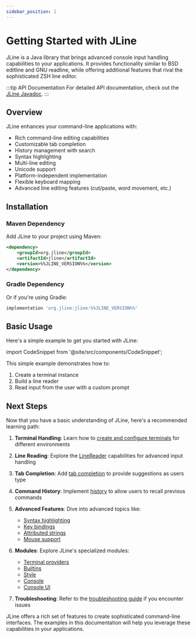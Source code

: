 ```yaml
---
sidebar_position: 1
---
```


# Getting Started with JLine

JLine is a Java library that brings advanced console input handling capabilities to your applications. It provides functionality similar to BSD editline and GNU readline, while offering additional features that rival the sophisticated ZSH line editor.

:::tip API Documentation
For detailed API documentation, check out the [JLine Javadoc](/javadoc).
:::

## Overview

JLine enhances your command-line applications with:

- Rich command-line editing capabilities
- Customizable tab completion
- History management with search
- Syntax highlighting
- Multi-line editing
- Unicode support
- Platform-independent implementation
- Flexible keyboard mapping
- Advanced line editing features (cut/paste, word movement, etc.)

## Installation

### Maven Dependency

Add JLine to your project using Maven:

```xml
<dependency>
    <groupId>org.jline</groupId>
    <artifactId>jline</artifactId>
    <version>%%JLINE_VERSION%%</version>
</dependency>
```

### Gradle Dependency

Or if you're using Gradle:

```groovy
implementation 'org.jline:jline:%%JLINE_VERSION%%'
```

## Basic Usage

Here's a simple example to get you started with JLine:

import CodeSnippet from '@site/src/components/CodeSnippet';

<CodeSnippet name="JLineExample" />

This simple example demonstrates how to:

1. Create a terminal instance
2. Build a line reader
3. Read input from the user with a custom prompt

## Next Steps

Now that you have a basic understanding of JLine, here's a recommended learning path:

1. **Terminal Handling**: Learn how to [create and configure terminals](./terminal.md) for different environments

2. **Line Reading**: Explore the [LineReader](./line-reader.md) capabilities for advanced input handling

3. **Tab Completion**: Add [tab completion](./tab-completion.md) to provide suggestions as users type

4. **Command History**: Implement [history](./history.md) to allow users to recall previous commands

5. **Advanced Features**: Dive into advanced topics like:
   - [Syntax highlighting](./advanced/syntax-highlighting.md)
   - [Key bindings](./advanced/key-bindings.md)
   - [Attributed strings](./advanced/attributed-strings.md)
   - [Mouse support](./advanced/mouse-support.md)

6. **Modules**: Explore JLine's specialized modules:
   - [Terminal providers](./modules/terminal-providers.md)
   - [Builtins](./modules/builtins.md)
   - [Style](./modules/style.md)
   - [Console](./modules/console.md)
   - [Console UI](./modules/console-ui.md)

7. **Troubleshooting**: Refer to the [troubleshooting guide](./troubleshooting.md) if you encounter issues

JLine offers a rich set of features to create sophisticated command-line interfaces. The examples in this documentation will help you leverage these capabilities in your applications.
